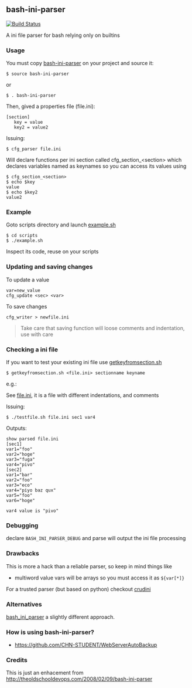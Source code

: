 ## bash-ini-parser
[![Build Status](https://travis-ci.org/albfan/bash-ini-parser.svg?branch=master)](https://travis-ci.org/albfan/bash-ini-parser)

A ini file parser for bash relying only on builtins

### Usage

You must copy [bash-ini-parser](https://github.com/albfan/bash-ini-parser/blob/master/bash-ini-parser) on your project and source it:

    $ source bash-ini-parser

or

    $ . bash-ini-parser

Then, gived a properties file (file.ini):

    [section]
       key = value
       key2 = value2

Issuing:

    $ cfg_parser file.ini

Will declare functions per ini section called cfg&#95;section&#95;&lt;section&gt; which declares variables named as keynames so you can access its values using

    $ cfg_section_<section>
    $ echo $key
    value
    $ echo $key2
    value2

### Example

Goto scripts directory and launch [example.sh](https://github.com/albfan/bash-ini-parser/blob/master/scripts/example.sh)

    $ cd scripts
    $ ./example.sh

Inspect its code, reuse on your scripts

### Updating and saving changes

To update a value

    var=new_value
    cfg_update <sec> <var>

To save changes

    cfg_writer > newfile.ini

> Take care that saving function will loose comments and indentation, use with care

### Checking a ini file

If you want to test your existing ini file use [getkeyfromsection.sh](https://github.com/albfan/bash-ini-parser/blob/master/scripts/getkeyfromsection.sh)

    $ getkeyfromsection.sh <file.ini> sectionname keyname

e.g.:

See [file.ini](https://github.com/albfan/bash-ini-parser/blob/master/scripts/file.ini), it is a file with different indentations, and comments 

Issuing:

    $ ./testfile.sh file.ini sec1 var4

Outputs:

    show parsed file.ini
    [sec1]
    var1="foo"
    var2="hoge"
    var3="fuga"
    var4="pivo"
    [sec2]
    var1="bar"
    var2="foo"
    var3="eco"
    var4="piyo baz qux"
    var5="foo"
    var6="hoge"

    var4 value is "pivo"

### Debugging

declare `BASH_INI_PARSER_DEBUG` and parse will output the ini file processing
    
### Drawbacks

This is more a hack than a reliable parser, so keep in mind things like

 - multiword value vars will be arrays so you must access it as `${var[*]}`

For a trusted parser (but based on python) checkout [crudini](https://github.com/pixelb/crudini)

### Alternatives

[bash_ini_parser](https://github.com/rudimeier/bash_ini_parser) a slightly different approach.

### How is using bash-ini-parser?

- https://github.com/CHN-STUDENT/WebServerAutoBackup

### Credits

This is just an enhacement from http://theoldschooldevops.com/2008/02/09/bash-ini-parser
